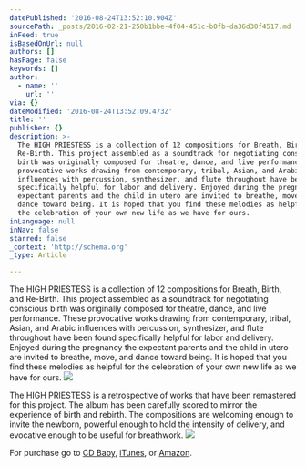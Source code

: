 ```yaml
---
datePublished: '2016-08-24T13:52:10.904Z'
sourcePath: _posts/2016-02-21-250b1bbe-4f04-451c-b0fb-da36d30f4517.md
inFeed: true
isBasedOnUrl: null
authors: []
hasPage: false
keywords: []
author:
  - name: ''
    url: ''
via: {}
dateModified: '2016-08-24T13:52:09.473Z'
title: ''
publisher: {}
description: >-
  The HIGH PRIESTESS is a collection of 12 compositions for Breath, Birth, and
  Re-Birth. This project assembled as a soundtrack for negotiating conscious
  birth was originally composed for theatre, dance, and live performance. These
  provocative works drawing from contemporary, tribal, Asian, and Arabic
  influences with percussion, synthesizer, and flute throughout have been found
  specifically helpful for labor and delivery. Enjoyed during the pregnancy the
  expectant parents and the child in utero are invited to breathe, move, and
  dance toward being. It is hoped that you find these melodies as helpful for
  the celebration of your own new life as we have for ours.
inLanguage: null
inNav: false
starred: false
_context: 'http://schema.org'
_type: Article

---
```

The HIGH PRIESTESS is a collection of 12 compositions for Breath, Birth, and Re-Birth. This project assembled as a soundtrack for negotiating conscious birth was originally composed for theatre, dance, and live performance. These provocative works drawing from contemporary, tribal, Asian, and Arabic influences with percussion, synthesizer, and flute throughout have been found specifically helpful for labor and delivery. Enjoyed during the pregnancy the expectant parents and the child in utero are invited to breathe, move, and dance toward being. It is hoped that you find these melodies as helpful for the celebration of your own new life as we have for ours.
![](https://s3-us-west-2.amazonaws.com/the-grid-img/p/8243c71d4719f8ccf0468dfafc8b10aebf7af904.jpg)

The HIGH PRIESTESS is a retrospective of works that have been remastered for this project. The album has been carefully scored to mirror the experience of birth and rebirth. The compositions are welcoming enough to invite the newborn, powerful enough to hold the intensity of delivery, and evocative enough to be useful for breathwork.
![](https://s3-us-west-2.amazonaws.com/the-grid-img/p/6e3b39ab58e8b4e4ddfa32091c03aaeb89455ca5.jpg)

For purchase go to [CD Baby][0], [iTunes][1], or [Amazon][2].

[0]: http://www.cdbaby.com/cd/ramyers "cdbaby"
[1]: https://itunes.apple.com/us/album/high-priestess/id189273692 "itunes"
[2]: https://www.amazon.com/HIGH-PRIESTESS-Robert-%C3%86OLUS-Myers/dp/B000GI3Y22/ref=ntt_mus_dp_dpt_1 "Amazon"